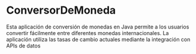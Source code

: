 # ConversorDeMoneda
Esta aplicación de conversión de monedas en Java permite a los usuarios convertir fácilmente entre diferentes monedas internacionales. La aplicación utiliza las tasas de cambio actuales mediante la integración con APIs de datos
